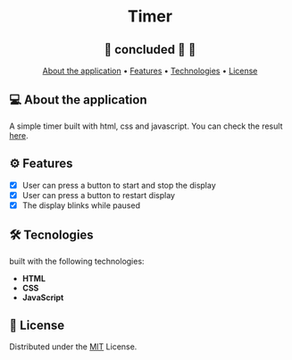 # <h1 align="center">Timer</h1>

<h2 align="center"> 
	🚧  concluded 🚀 🚧
</h2>

 <p align="center">
 <a href="#about">About the application</a> •
 <a href="#features">Features</a> •
 <a href="#technologies">Technologies</a> • 
 <a href="#license">License</a> 
</p>



<a name="about"></a>
## 💻 About the application
A simple timer built with html, css and javascript. You can check the result <a href="https://bruno-lages.github.io/Timer/">here</a>.

<a name="features"></a>
## ⚙️ Features 


- [x] User can press a button to start and stop the display
- [x] User can press a button to restart display
- [x] The display blinks while paused

<a name="technologies"></a>
## 🛠 Tecnologies

built with the following technologies:

-   **HTML**
-   **CSS**
-   **JavaScript**

<a name="license"></a>
## 📝 License
Distributed under the [MIT](./LICENSE) License.

